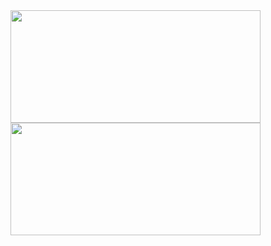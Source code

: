 <div>
  <a href="https://github.com/RenanFacina">
  <img width="400"height="180em" src="https://github-readme-stats.vercel.app/api?username=RenanFacina&show_icons=true&theme=dark&include_all_commits=true&count_private=true"/>
  <br>
  <img width="400" height="180em" src="https://github-readme-stats.vercel.app/api/top-langs/?username=RenanFacina&layout=compact&langs_count=7&theme=dark"/> 
</div>
